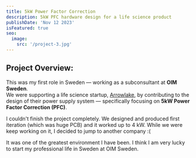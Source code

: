 ```yaml
---
title: 5kW Power Factor Correction
description: 5kW PFC hardware design for a life science product
publishDate: 'Nov 12 2023'
isFeatured: true
seo:
  image:
    src: '/project-3.jpg'
---
```


## Project Overview:

This was my first role in Sweden — working as a subconsultant at **OIM Sweden**.  
We were supporting a life science startup, [Arrowlake](https://arrowlake.se/), by contributing to the design of their power supply system — specifically focusing on **5kW Power Factor Correction (PFC)**.

I couldn't finish the project completely. We designed and produced first iteration (which was huge PCB) and it worked up to 4 kW. While we were keep working on it, I decided to jump to another company :(

It was one of the greatest environment I have been. I think I am very lucky to start my professional life in Sweden at OIM Sweden.
